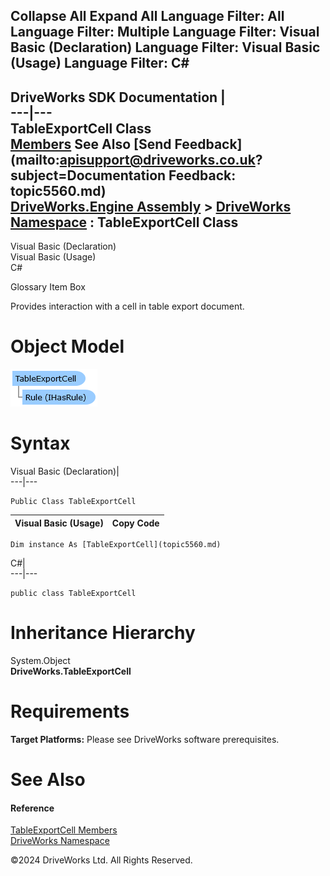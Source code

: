        

 Collapse All Expand All  Language Filter: All  Language Filter: Multiple  Language Filter: Visual Basic (Declaration) Language Filter: Visual Basic (Usage) Language Filter: C#  
---  
DriveWorks SDK Documentation  |   
---|---  
TableExportCell Class   
[Members](topic5561.md) See Also [Send Feedback](mailto:apisupport@driveworks.co.uk?subject=Documentation Feedback: topic5560.md)  
[DriveWorks.Engine Assembly](topic2156.md) > [DriveWorks Namespace](topic2159.md) : TableExportCell Class  
---  
  
Visual Basic (Declaration)    
Visual Basic (Usage)    
C# 

Glossary Item Box

Provides interaction with a cell in table export document. 

# Object Model

![](dotnetdiagramimages/image278.png)

# Syntax

Visual Basic (Declaration)|   
---|---  
      
    
    Public Class TableExportCell   
  
Visual Basic (Usage)| Copy Code  
---|---  
      
    
    Dim instance As [TableExportCell](topic5560.md)  
  
C#|   
---|---  
      
    
    public class TableExportCell   
  
# Inheritance Hierarchy

System.Object  
**DriveWorks.TableExportCell**  


# Requirements

**Target Platforms:** Please see DriveWorks software prerequisites.

# See Also

#### Reference

[TableExportCell Members](topic5561.md)   
[DriveWorks Namespace](topic2159.md)

©2024 DriveWorks Ltd. All Rights Reserved.
